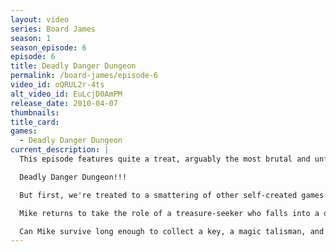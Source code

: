 ```yaml
---
layout: video
series: Board James
season: 1
season_episode: 6
episode: 6
title: Deadly Danger Dungeon
permalink: /board-james/episode-6
video_id: oQRUL2r-4ts
alt_video_id: EuLcjD0AmPM
release_date: 2010-04-07
thumbnails:
title_card: 
games:
  - Deadly Danger Dungeon
current_description: |
  This episode features quite a treat, arguably the most brutal and unforgiving board game ever created, brought to us by the childhood mind of Board James himself.

  Deadly Danger Dungeon!!!

  But first, we're treated to a smattering of other self-created games from James' childhood.  We go to space, cause mayhem in a neighborhood, steal jewelry, and even get a glimpse at the ORIGINAL Street Fighter 3!

  Mike returns to take the role of a treasure-seeker who falls into a dungeon full of spikes, rocks, and nasty traps.  Every step he takes could mean certain death, and only the luck of the dice will keep him alive!  

  Can Mike survive long enough to collect a key, a magic talisman, and escape to tell the tale?
---
```


